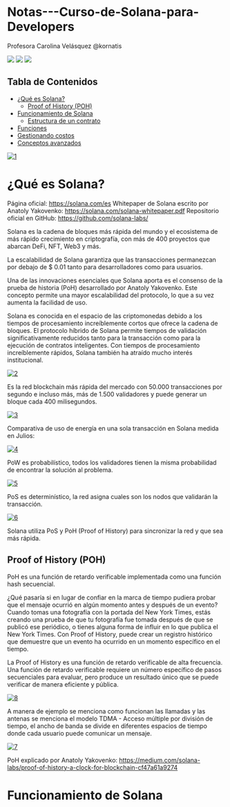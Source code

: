 # Notas---Curso-de-Solana-para-Developers

Profesora Carolina Velásquez
@kornatis

![](https://static.platzi.com/media/avatars/Platzi-f730e65b-e92b-44d3-81c0-5c59c4dc4658.png) ![](https://static.platzi.com/media/learningpath/badges/29fa8885-7536-44ba-8aea-7b32c8e39cc8.jpg) ![](https://static.platzi.com/media/achievements/piezas-solana-developers_badge-a5af9261-31ab-4d9d-be89-1410fd05e91b.png)

## Tabla de Contenidos

- [¿Qué es Solana?](#qué-es-solana)
  - [Proof of History (POH)](#proof-of-history-poh) 
- [Funcionamiento de Solana](#introducción-a-la-programación-con-solidity)
  - [Estructura de un contrato](#estructura-de-un-contrato)
- [Funciones](#funciones) 
- [Gestionando costos](#gestionando-costos)
- [Conceptos avanzados](#conceptos-avanzados)

[![1](https://github.com/hackmilo/Notas---Curso-de-Solana-para-Developers/blob/main/img/1.jpg?raw=true "1")](https://github.com/hackmilo/Notas---Curso-de-Solana-para-Developers/blob/main/img/1.jpg?raw=true "1")

# ¿Qué es Solana?

Página oficial: https://solana.com/es
Whitepaper de Solana escrito por Anatoly Yakovenko: https://solana.com/solana-whitepaper.pdf
Repositorio oficial en GitHub: https://github.com/solana-labs/

Solana es la cadena de bloques más rápida del mundo y el ecosistema de más rápido crecimiento en criptografía, con más de 400 proyectos que abarcan DeFi, NFT, Web3 y más.

La escalabilidad de Solana garantiza que las transacciones permanezcan por debajo de $ 0.01 tanto para desarrolladores como para usuarios.

Una de las innovaciones esenciales que Solana aporta es el consenso de la prueba de historia (PoH) desarrollado por Anatoly Yakovenko. Este concepto permite una mayor escalabilidad del protocolo, lo que a su vez aumenta la facilidad de uso.

Solana es conocida en el espacio de las criptomonedas debido a los tiempos de procesamiento increíblemente cortos que ofrece la cadena de bloques. El protocolo híbrido de Solana permite tiempos de validación significativamente reducidos tanto para la transacción como para la ejecución de contratos inteligentes. Con tiempos de procesamiento increíblemente rápidos, Solana también ha atraído mucho interés institucional.

[![2](https://github.com/hackmilo/Notas---Curso-de-Solana-para-Developers/blob/main/img/2.png?raw=true "2")](https://github.com/hackmilo/Notas---Curso-de-Solana-para-Developers/blob/main/img/2.png?raw=true "2")

Es la red blockchain más rápida del mercado con 50.000 transacciones por segundo e incluso más, más de 1.500 validadores y puede generar un bloque cada 400 milisegundos.

[![3](https://github.com/hackmilo/Notas---Curso-de-Solana-para-Developers/blob/main/img/3.png?raw=true "3")](https://github.com/hackmilo/Notas---Curso-de-Solana-para-Developers/blob/main/img/3.png?raw=true "3")

Comparativa de uso de energía en una sola transacción en Solana medida en Julios:

[![4](https://github.com/hackmilo/Notas---Curso-de-Solana-para-Developers/blob/main/img/4.png?raw=true "4")](https://github.com/hackmilo/Notas---Curso-de-Solana-para-Developers/blob/main/img/4.png?raw=true "4")

PoW es probabilístico, todos los validadores tienen la misma probabilidad de encontrar la solución al problema.

[![5](https://github.com/hackmilo/Notas---Curso-de-Solana-para-Developers/blob/main/img/5.png?raw=true "5")](https://github.com/hackmilo/Notas---Curso-de-Solana-para-Developers/blob/main/img/5.png?raw=true "5")

PoS es determinístico, la red asigna cuales son los nodos que validarán la transacción.

[![6](https://github.com/hackmilo/Notas---Curso-de-Solana-para-Developers/blob/main/img/6.png?raw=true "6")](https://github.com/hackmilo/Notas---Curso-de-Solana-para-Developers/blob/main/img/6.png?raw=true "6")

Solana utiliza PoS y PoH (Proof of History) para sincronizar la red y que sea más rápida.

## Proof of History (POH)

PoH es una función de retardo verificable implementada como una función hash secuencial.

¿Qué pasaría si en lugar de confiar en la marca de tiempo pudiera probar que el mensaje ocurrió en algún momento antes y después de un evento? Cuando tomas una fotografía con la portada del New York Times, estás creando una prueba de que tu fotografía fue tomada después de que se publicó ese periódico, o tienes alguna forma de influir en lo que publica el New York Times. Con Proof of History, puede crear un registro histórico que demuestre que un evento ha ocurrido en un momento específico en el tiempo. 

La Proof of History es una función de retardo verificable de alta frecuencia. Una función de retardo verificable requiere un número específico de pasos secuenciales para evaluar, pero produce un resultado único que se puede verificar de manera eficiente y pública.

[![8](https://github.com/hackmilo/Notas---Curso-de-Solana-para-Developers/blob/main/img/8.png?raw=true "8")](https://github.com/hackmilo/Notas---Curso-de-Solana-para-Developers/blob/main/img/8.png?raw=true "8")

A manera de ejemplo se menciona como funcionan las llamadas y las antenas se menciona el modelo TDMA - Acceso múltiple por división de tiempo, el ancho de banda se divide en diferentes espacios de tiempo donde cada usuario puede comunicar un mensaje.

[![7](https://github.com/hackmilo/Notas---Curso-de-Solana-para-Developers/blob/main/img/7.png?raw=true "7")](https://github.com/hackmilo/Notas---Curso-de-Solana-para-Developers/blob/main/img/7.png?raw=true "7")

PoH explicado por Anatoly Yakovenko: https://medium.com/solana-labs/proof-of-history-a-clock-for-blockchain-cf47a61a9274 



# Funcionamiento de Solana
